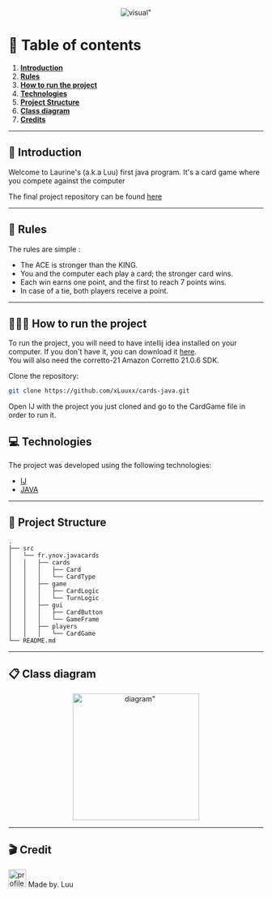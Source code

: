 <p align="center">
  <img src="https://github.com/user-attachments/assets/fa54c787-2ee4-45ee-930e-b342207386a6" title=visual">
 

# 📖 Table of contents

1. [**Introduction**](#-introduction)
2. [**Rules**](#-rules)
3. [**How to run the project**](#-how-to-run-the-project)
4. [**Technologies**](#-technologies)
5. [**Project Structure**](#-project-structure)
6. [**Class diagram**](#-class-diagram)
7. [**Credits**](#-credits)

---

## 🎤 Introduction

Welcome to Laurine's (a.k.a Luu) first java program. It's a card game where you compete against the computer


The final project repository can be found [here](https://github.com/xLuuxx/cards-java.git)

---

## 📜 Rules

The rules are simple : 
- The ACE is stronger than the KING.
- You and the computer each play a card; the stronger card wins.
- Each win earns one point, and the first to reach 7 points wins.
- In case of a tie, both players receive a point.

---

## 👩🏻‍💻 How to run the project

To run the project, you will need to have intellij idea installed on your computer. If you don't have it, you can download it [here](https://www.jetbrains.com/idea/).  
You will also need the corretto-21 Amazon Corretto 21.0.6 SDK.

Clone the repository:
```bash
git clone https://github.com/xLuuxx/cards-java.git
```
Open IJ with the project you just cloned and go to the CardGame file in order to run it.

## 💻 Technologies

The project was developed using the following technologies:
- [IJ](https://www.jetbrains.com/idea/)
- [JAVA](https://www.java.com/fr/)

---

## 📁 Project Structure

```
.
├── src
│   └── fr.ynov.javacards
│   │   ├── cards
│   │   │   ├── Card
│   │   │   └── CardType
│   │   ├── game
│   │   │   ├── CardLogic
│   │   │   └── TurnLogic
│   │   ├── gui
│   │   │   ├── CardButton
│   │   │   └── GameFrame
│   │   ├── players
│   │   │   └── CardGame
└── README.md
```

--- 
## 📋 Class diagram

<p align="center">
  <img src="https://github.com/user-attachments/assets/362c68ab-7c56-45eb-915e-25873ad5a327" top="250" width="250" title=diagram">

---

## 🎬 Credit
<p align="left">
  <img src="https://github.com/user-attachments/assets/56770402-82fa-45f0-8c4d-046167ec79fe" width="35" top="25" title=profile picture"> Made by. Luu 
